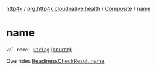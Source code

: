 [http4k](../../index.md) / [org.http4k.cloudnative.health](../index.md) / [Composite](index.md) / [name](./name.md)

# name

`val name: `[`String`](https://kotlinlang.org/api/latest/jvm/stdlib/kotlin/-string/index.html) [(source)](https://github.com/http4k/http4k/blob/master/http4k-cloudnative/src/main/kotlin/org/http4k/cloudnative/health/ReadinessCheckResult.kt#L35)

Overrides [ReadinessCheckResult.name](../-readiness-check-result/name.md)

